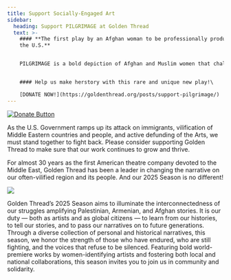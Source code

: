 ```yaml
---
title: Support Socially-Engaged Art
sidebar:
  heading: Support PILGRIMAGE at Golden Thread
  text: >-
    #### **The first play by an Afghan woman to be professionally produced in
    the U.S.** 


    PILGRIMAGE is a bold depiction of Afghan and Muslim women that challenges the stereotypes about them that pervade U.S. culture. A moving and often funny family drama, PILGRIMAGE focuses on five vibrant, funny, and flawed women who defy the clichés.


    #### Help us make herstory with this rare and unique new play!\

    [D﻿ONATE NOW!](https://goldenthread.org/posts/support-pilgrimage/)
---
```

[![Donate Button](/img/archive/2015/03/Donate-Button-400.jpg)](https://goldenthread.my.salesforce-sites.com/donate/?dfId=a0n3Z00000tn4RsQAI)

As the U.S. Government ramps up its attack on immigrants, vilification of Middle Eastern countries and people, and active defunding of the Arts, we must stand together to fight back. Please consider supporting Golden Thread to make sure that our work continues to grow and thrive.

For almost 30 years as the first American theatre company devoted to the Middle East, Golden Thread has been a leader in changing the narrative on our often-vilified region and its people. And our 2025 Season is no different!

![](https://ucarecdn.com/317a08e0-de59-494a-84b9-b023ddd14b2f/)

Golden Thread’s 2025 Season aims to illuminate the interconnectedness of our struggles amplifying Palestinian, Armenian, and Afghan stories. It is our duty — both as artists and as global citizens — to learn from our histories, to tell our stories, and to pass our narratives on to future generations. Through a diverse collection of personal and historical narratives, this season, we honor the strength of those who have endured, who are still fighting, and the voices that refuse to be silenced. Featuring bold world-premiere works by women-identifying artists and fostering both local and national collaborations, this season invites you to join us in community and solidarity.
